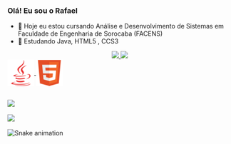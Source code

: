 ### Olá! Eu sou o Rafael


- 🔭 Hoje eu estou cursando Análise e Desenvolvimento de Sistemas em Faculdade de Engenharia de Sorocaba (FACENS)
- 🌱 Estudando Java, HTML5 , CCS3

<div align="center">
  <a href="https://github.com/rafaelprataa">
  <img height="180em" src="https://github-readme-stats.vercel.app/api?username=rafaelprataa&show_icons=true&theme=dark&include_all_commits=true&count_private=true"/>
  <img height="180em" src="https://github-readme-stats.vercel.app/api/top-langs/?username=rafaelprataa&layout=compact&langs_count=7&theme=dark"/>
</div>

  <img align="center" alt="Rafa-J" height="60" width="60" src="https://raw.githubusercontent.com/devicons/devicon/master/icons/java/java-plain.svg">
  <img align="center" alt="Rafa-J" height="60" width="60" src="https://raw.githubusercontent.com/devicons/devicon/master/icons/html5/html5-original.svg">
  
##
  
  <div>
<a href = "mailto:rafaelpratadeoliveira17@gmail.com"><img src="https://img.shields.io/badge/Gmail-D14836?style=for-the-badge&logo=gmail&logoColor=white" target="_blank"></a>
    
<a href="https://www.linkedin.com/in/rafael-prata-85558a236/" target="_blank"><img src="https://img.shields.io/badge/-LinkedIn-%230077B5?style=for-the-badge&logo=linkedin&logoColor=white" target="_blank"></a> 
  
  </div>
  
  ![Snake animation](https://github.com/rafaelprataa/rafaelprataa/blob/output/github-contribution-grid-snake.svg)
